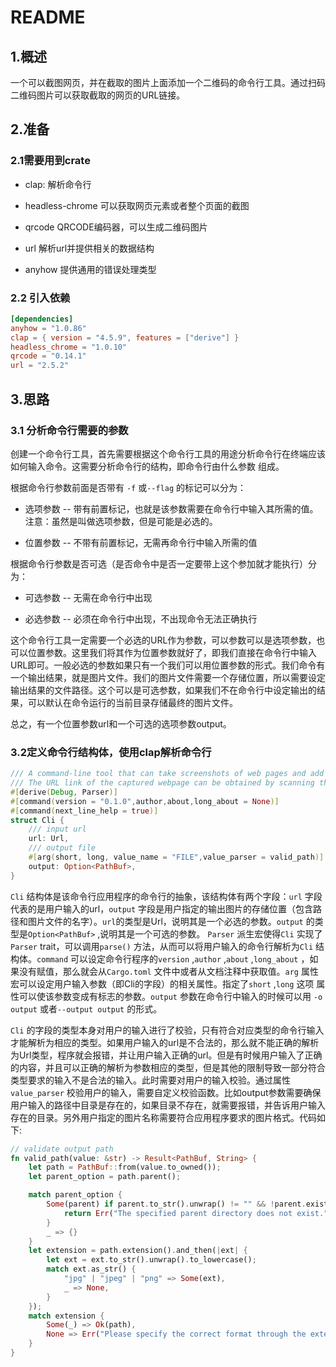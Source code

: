 # README

## 1.概述

一个可以截图网页，并在截取的图片上面添加一个二维码的命令行工具。通过扫码二维码图片可以获取截取的网页的URL链接。

## 2.准备

### 2.1需要用到crate

- clap: 解析命令行

- headless-chrome 可以获取网页元素或者整个页面的截图

- qrcode QRCODE编码器，可以生成二维码图片

- url 解析url并提供相关的数据结构

- anyhow 提供通用的错误处理类型

### 2.2 引入依赖

```toml
[dependencies]
anyhow = "1.0.86"
clap = { version = "4.5.9", features = ["derive"] }
headless_chrome = "1.0.10"
qrcode = "0.14.1"
url = "2.5.2"
```

## 3.思路

### 3.1 分析命令行需要的参数

创建一个命令行工具，首先需要根据这个命令行工具的用途分析命令行在终端应该如何输入命令。这需要分析命令行的结构，即命令行由什么参数 组成。

根据命令行参数前面是否带有  `-f` 或`--flag` 的标记可以分为：

- 选项参数  -- 带有前置标记，也就是该参数需要在命令行中输入其所需的值。注意：虽然是叫做选项参数，但是可能是必选的。

- 位置参数 -- 不带有前置标记，无需再命令行中输入所需的值

根据命令行参数是否可选（是否命令中是否一定要带上这个参加就才能执行）分为：

- 可选参数 -- 无需在命令行中出现

- 必选参数 -- 必须在命令行中出现，不出现命令无法正确执行

这个命令行工具一定需要一个必选的URL作为参数，可以参数可以是选项参数，也可以位置参数。这里我们将其作为位置参数就好了，即我们直接在命令行中输入URL即可。一般必选的参数如果只有一个我们可以用位置参数的形式。我们命令有一个输出结果，就是图片文件。我们的图片文件需要一个存储位置，所以需要设定输出结果的文件路径。这个可以是可选参数，如果我们不在命令行中设定输出的结果，可以默认在命令运行的当前目录存储最终的图片文件。

总之，有一个位置参数url和一个可选的选项参数output。

### 3.2定义命令行结构体，使用clap解析命令行

```rust
/// A command-line tool that can take screenshots of web pages and add a QR code on top of the captured image.
/// The URL link of the captured webpage can be obtained by scanning the QR code image.
#[derive(Debug, Parser)]
#[command(version = "0.1.0",author,about,long_about = None)]
#[command(next_line_help = true)]
struct Cli {
    /// input url
    url: Url,
    /// output file
    #[arg(short, long, value_name = "FILE",value_parser = valid_path)]
    output: Option<PathBuf>,
}
```

`Cli` 结构体是该命令行应用程序的命令行的抽象，该结构体有两个字段：`url` 字段代表的是用户输入的url，`output` 字段是用户指定的输出图片的存储位置（包含路径和图片文件的名字）。`url`的类型是Url，说明其是一个必选的参数。`output` 的类型是`Option<PathBuf>` ,说明其是一个可选的参数。 `Parser` 派生宏使得`Cli` 实现了 `Parser` trait，可以调用`parse()` 方法，从而可以将用户输入的命令行解析为`Cli` 结构体。`command` 可以设定命令行程序的`version` ,`author` ,`about` ,`long_about` ，如果没有赋值，那么就会从`Cargo.toml` 文件中或者从文档注释中获取值。`arg` 属性宏可以设定用户输入参数（即Cli的字段）的相关属性。指定了`short` ,`long` 这项 属性可以使该参数变成有标志的参数。`output` 参数在命令行中输入的时候可以用 `-o output` 或者`--output output` 的形式。

`Cli` 的字段的类型本身对用户的输入进行了校验，只有符合对应类型的命令行输入才能解析为相应的类型。如果用户输入的url是不合法的，那么就不能正确的解析为Url类型，程序就会报错，并让用户输入正确的url。但是有时候用户输入了正确的内容，并且可以正确的解析为参数相应的类型，但是其他的限制导致一部分符合类型要求的输入不是合法的输入。此时需要对用户的输入校验。通过属性`value_parser` 校验用户的输入，需要自定义校验函数。比如output参数需要确保用户输入的路径中目录是存在的，如果目录不存在，就需要报错，并告诉用户输入存在的目录。另外用户指定的图片名称需要符合应用程序要求的图片格式。代码如下:

```rust
// validate output path
fn valid_path(value: &str) -> Result<PathBuf, String> {
    let path = PathBuf::from(value.to_owned());
    let parent_option = path.parent();

    match parent_option {
        Some(parent) if parent.to_str().unwrap() != "" && !parent.exists() => {
            return Err("The specified parent directory does not exist.".into());
        }
        _ => {}
    }
    let extension = path.extension().and_then(|ext| {
        let ext = ext.to_str().unwrap().to_lowercase();
        match ext.as_str() {
            "jpg" | "jpeg" | "png" => Some(ext),
            _ => None,
        }
    });
    match extension {
        Some(_) => Ok(path),
        None => Err("Please specify the correct format through the extension, such as png, jpg, jpeg etc.")?,
    }
}
```


